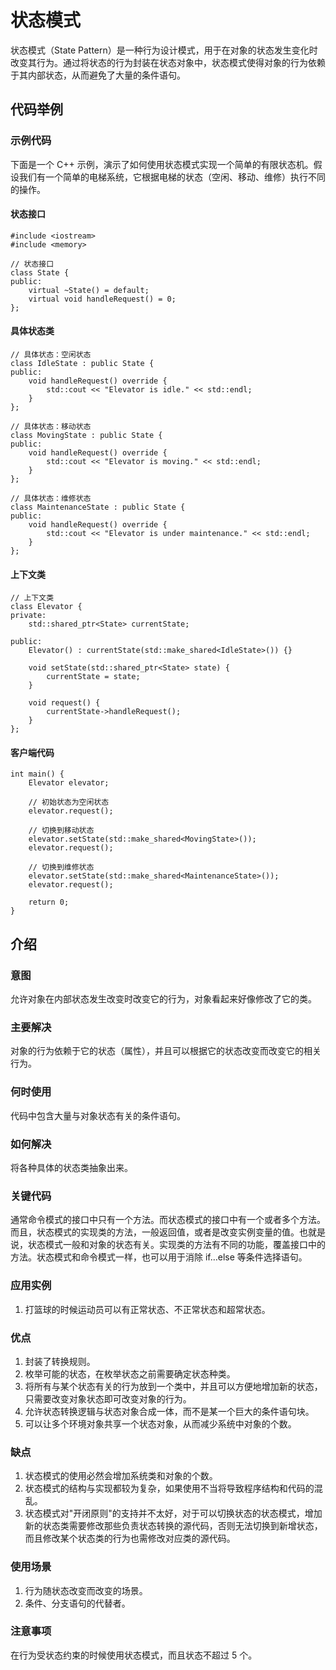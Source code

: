 # 状态模式
状态模式（State Pattern）是一种行为设计模式，用于在对象的状态发生变化时改变其行为。通过将状态的行为封装在状态对象中，状态模式使得对象的行为依赖于其内部状态，从而避免了大量的条件语句。
## 代码举例
### 示例代码
下面是一个 C++ 示例，演示了如何使用状态模式实现一个简单的有限状态机。假设我们有一个简单的电梯系统，它根据电梯的状态（空闲、移动、维修）执行不同的操作。

#### 状态接口

```
#include <iostream>
#include <memory>

// 状态接口
class State {
public:
    virtual ~State() = default;
    virtual void handleRequest() = 0;
};

```

#### 具体状态类
```
// 具体状态：空闲状态
class IdleState : public State {
public:
    void handleRequest() override {
        std::cout << "Elevator is idle." << std::endl;
    }
};

// 具体状态：移动状态
class MovingState : public State {
public:
    void handleRequest() override {
        std::cout << "Elevator is moving." << std::endl;
    }
};

// 具体状态：维修状态
class MaintenanceState : public State {
public:
    void handleRequest() override {
        std::cout << "Elevator is under maintenance." << std::endl;
    }
};
```

#### 上下文类
```
// 上下文类
class Elevator {
private:
    std::shared_ptr<State> currentState;

public:
    Elevator() : currentState(std::make_shared<IdleState>()) {}

    void setState(std::shared_ptr<State> state) {
        currentState = state;
    }

    void request() {
        currentState->handleRequest();
    }
};
```

#### 客户端代码
```
int main() {
    Elevator elevator;

    // 初始状态为空闲状态
    elevator.request();

    // 切换到移动状态
    elevator.setState(std::make_shared<MovingState>());
    elevator.request();

    // 切换到维修状态
    elevator.setState(std::make_shared<MaintenanceState>());
    elevator.request();

    return 0;
}
```

## 介绍
### 意图
允许对象在内部状态发生改变时改变它的行为，对象看起来好像修改了它的类。

### 主要解决
对象的行为依赖于它的状态（属性），并且可以根据它的状态改变而改变它的相关行为。

### 何时使用
代码中包含大量与对象状态有关的条件语句。

### 如何解决
将各种具体的状态类抽象出来。

### 关键代码
通常命令模式的接口中只有一个方法。而状态模式的接口中有一个或者多个方法。而且，状态模式的实现类的方法，一般返回值，或者是改变实例变量的值。也就是说，状态模式一般和对象的状态有关。实现类的方法有不同的功能，覆盖接口中的方法。状态模式和命令模式一样，也可以用于消除 if…else 等条件选择语句。

### 应用实例
1) 打篮球的时候运动员可以有正常状态、不正常状态和超常状态。

### 优点
1) 封装了转换规则。
2) 枚举可能的状态，在枚举状态之前需要确定状态种类。
3) 将所有与某个状态有关的行为放到一个类中，并且可以方便地增加新的状态，只需要改变对象状态即可改变对象的行为。
4) 允许状态转换逻辑与状态对象合成一体，而不是某一个巨大的条件语句块。
5) 可以让多个环境对象共享一个状态对象，从而减少系统中对象的个数。

### 缺点
1) 状态模式的使用必然会增加系统类和对象的个数。
2) 状态模式的结构与实现都较为复杂，如果使用不当将导致程序结构和代码的混乱。
3) 状态模式对"开闭原则"的支持并不太好，对于可以切换状态的状态模式，增加新的状态类需要修改那些负责状态转换的源代码，否则无法切换到新增状态，而且修改某个状态类的行为也需修改对应类的源代码。

### 使用场景
1) 行为随状态改变而改变的场景。
2) 条件、分支语句的代替者。

### 注意事项
在行为受状态约束的时候使用状态模式，而且状态不超过 5 个。
